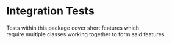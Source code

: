 
# Integration Tests #

Tests within this package cover short features which <br>
require multiple classes working together to form said features. <br>

